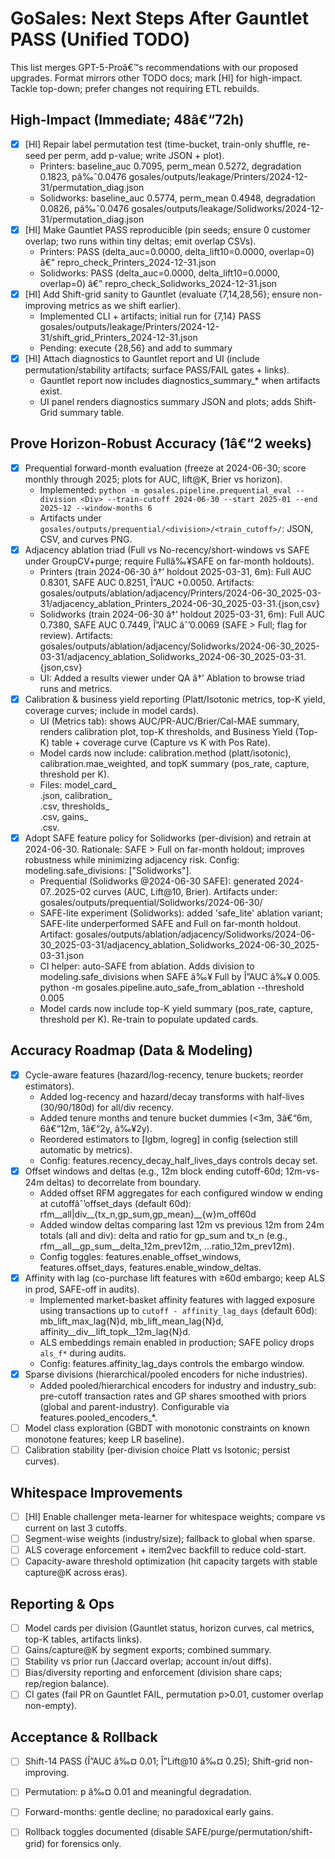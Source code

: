 ﻿# GoSales: Next Steps After Gauntlet PASS (Unified TODO)

This list merges GPT-5-Proâ€™s recommendations with our proposed upgrades. Format mirrors other TODO docs; mark [HI] for high-impact. Tackle top-down; prefer changes not requiring ETL rebuilds.

## High-Impact (Immediate; 48â€“72h)

- [x] [HI] Repair label permutation test (time-bucket, train-only shuffle, re-seed per perm, add p-value; write JSON + plot).
  - Printers: baseline_auc 0.7095, perm_mean 0.5272, degradation 0.1823, pâ‰ˆ0.0476
    gosales/outputs/leakage/Printers/2024-12-31/permutation_diag.json
  - Solidworks: baseline_auc 0.5774, perm_mean 0.4948, degradation 0.0826, pâ‰ˆ0.0476
    gosales/outputs/leakage/Solidworks/2024-12-31/permutation_diag.json
- [x] [HI] Make Gauntlet PASS reproducible (pin seeds; ensure 0 customer overlap; two runs within tiny deltas; emit overlap CSVs).
  - Printers: PASS (delta_auc=0.0000, delta_lift10=0.0000, overlap=0) â€” repro_check_Printers_2024-12-31.json
  - Solidworks: PASS (delta_auc=0.0000, delta_lift10=0.0000, overlap=0) â€” repro_check_Solidworks_2024-12-31.json
- [x] [HI] Add Shift-grid sanity to Gauntlet (evaluate {7,14,28,56}; ensure non-improving metrics as we shift earlier).
  - Implemented CLI + artifacts; initial run for {7,14} PASS
    gosales/outputs/leakage/Printers/2024-12-31/shift_grid_Printers_2024-12-31.json
  - Pending: execute {28,56} and add to summary
- [x] [HI] Attach diagnostics to Gauntlet report and UI (include permutation/stability artifacts; surface PASS/FAIL gates + links).
  - Gauntlet report now includes diagnostics_summary_* when artifacts exist.
  - UI panel renders diagnostics summary JSON and plots; adds Shift-Grid summary table.

## Prove Horizon-Robust Accuracy (1â€“2 weeks)

- [x] Prequential forward-month evaluation (freeze at 2024-06-30; score monthly through 2025; plots for AUC, lift@K, Brier vs horizon).
  - Implemented: `python -m gosales.pipeline.prequential_eval --division <Div> --train-cutoff 2024-06-30 --start 2025-01 --end 2025-12 --window-months 6`
  - Artifacts under `gosales/outputs/prequential/<division>/<train_cutoff>/`: JSON, CSV, and curves PNG.
- [x] Adjacency ablation triad (Full vs No-recency/short-windows vs SAFE under GroupCV+purge; require Fullâ‰¥SAFE on far-month holdouts).
  - Printers (train 2024-06-30 â†’ holdout 2025-03-31, 6m): Full AUC 0.8301, SAFE AUC 0.8251, Î”AUC +0.0050. Artifacts:
    gosales/outputs/ablation/adjacency/Printers/2024-06-30_2025-03-31/adjacency_ablation_Printers_2024-06-30_2025-03-31.{json,csv}
  - Solidworks (train 2024-06-30 â†’ holdout 2025-03-31, 6m): Full AUC 0.7380, SAFE AUC 0.7449, Î”AUC âˆ’0.0069 (SAFE > Full; flag for review). Artifacts:
    gosales/outputs/ablation/adjacency/Solidworks/2024-06-30_2025-03-31/adjacency_ablation_Solidworks_2024-06-30_2025-03-31.{json,csv}
  - UI: Added a results viewer under QA â†’ Ablation to browse triad runs and metrics.
 - [x] Calibration & business yield reporting (Platt/Isotonic metrics, top-K yield, coverage curves; include in model cards).
   - UI (Metrics tab): shows AUC/PR-AUC/Brier/Cal-MAE summary, renders calibration plot, top-K thresholds, and Business Yield (Top-K) table + coverage curve (Capture vs K with Pos Rate).
   - Model cards now include: calibration.method (platt/isotonic), calibration.mae_weighted, and topK summary (pos_rate, capture, threshold per K).
   - Files: model_card_<div>.json, calibration_<div>.csv, thresholds_<div>.csv, gains_<div>.csv.
 - [x] Adopt SAFE feature policy for Solidworks (per-division) and retrain at 2024-06-30. Rationale: SAFE > Full on far-month holdout; improves robustness while minimizing adjacency risk. Config: modeling.safe_divisions: ["Solidworks"].
   - Prequential (Solidworks @2024-06-30 SAFE): generated 2024-07..2025-02 curves (AUC, Lift@10, Brier). Artifacts under:
     gosales/outputs/prequential/Solidworks/2024-06-30/
   - SAFE-lite experiment (Solidworks): added 'safe_lite' ablation variant; SAFE-lite underperformed SAFE and Full on far-month holdout. Artifact:
     gosales/outputs/ablation/adjacency/Solidworks/2024-06-30_2025-03-31/adjacency_ablation_Solidworks_2024-06-30_2025-03-31.json
   - CI helper: auto-SAFE from ablation. Adds division to modeling.safe_divisions when SAFE â‰¥ Full by Î”AUC â‰¥ 0.005.
     python -m gosales.pipeline.auto_safe_from_ablation --threshold 0.005
   - Model cards now include top-K yield summary (pos_rate, capture, threshold per K). Re-train to populate updated cards.

## Accuracy Roadmap (Data & Modeling)

- [x] Cycle-aware features (hazard/log-recency, tenure buckets; reorder estimators).
  - Added log-recency and hazard/decay transforms with half-lives (30/90/180d) for all/div recency.
  - Added tenure months and tenure bucket dummies (<3m, 3â€“6m, 6â€“12m, 1â€“2y, â‰¥2y).
  - Reordered estimators to [lgbm, logreg] in config (selection still automatic by metrics).
  - Config: features.recency_decay_half_lives_days controls decay set.
- [x] Offset windows and deltas (e.g., 12m block ending cutoff-60d; 12m-vs-24m deltas) to decorrelate from boundary.
  - Added offset RFM aggregates for each configured window w ending at cutoffâˆ’offset_days (default 60d):
    rfm__all|div__{tx_n,gp_sum,gp_mean}__{w}m_off60d
  - Added window deltas comparing last 12m vs previous 12m from 24m totals (all and div):
    delta and ratio for gp_sum and tx_n (e.g., rfm__all__gp_sum__delta_12m_prev12m, ...ratio_12m_prev12m).
  - Config toggles: features.enable_offset_windows, features.offset_days, features.enable_window_deltas.
- [x] Affinity with lag (co-purchase lift features with ≥60d embargo; keep ALS in prod, SAFE-off in audits).
  - Implemented market-basket affinity features with lagged exposure using transactions up to `cutoff - affinity_lag_days` (default 60d):
    mb_lift_max_lag{N}d, mb_lift_mean_lag{N}d, affinity__div__lift_topk__12m_lag{N}d.
  - ALS embeddings remain enabled in production; SAFE policy drops `als_f*` during audits.
  - Config: features.affinity_lag_days controls the embargo window.
- [x] Sparse divisions (hierarchical/pooled encoders for niche industries).
  - Added pooled/hierarchical encoders for industry and industry_sub: pre-cutoff transaction rates and GP shares smoothed with priors (global and parent-industry). Configurable via features.pooled_encoders_*.
- [ ] Model class exploration (GBDT with monotonic constraints on known monotone features; keep LR baseline).
- [ ] Calibration stability (per-division choice Platt vs Isotonic; persist curves).

## Whitespace Improvements

- [ ] [HI] Enable challenger meta-learner for whitespace weights; compare vs current on last 3 cutoffs.
- [ ] Segment-wise weights (industry/size); fallback to global when sparse.
- [ ] ALS coverage enforcement + item2vec backfill to reduce cold-start.
- [ ] Capacity-aware threshold optimization (hit capacity targets with stable capture@K across eras).

## Reporting & Ops

- [ ] Model cards per division (Gauntlet status, horizon curves, cal metrics, top-K tables, artifacts links).
- [ ] Gains/capture@K by segment exports; combined summary.
- [ ] Stability vs prior run (Jaccard overlap; account in/out diffs).
- [ ] Bias/diversity reporting and enforcement (division share caps; rep/region balance).
- [ ] CI gates (fail PR on Gauntlet FAIL, permutation p>0.01, customer overlap non-empty).

## Acceptance & Rollback

- [ ] Shift-14 PASS (Î”AUC â‰¤ 0.01; Î”Lift@10 â‰¤ 0.25); Shift-grid non-improving.
- [ ] Permutation: p â‰¤ 0.01 and meaningful degradation.
- [ ] Forward-months: gentle decline; no paradoxical early gains.
- [ ] Rollback toggles documented (disable SAFE/purge/permutation/shift-grid) for forensics only.


